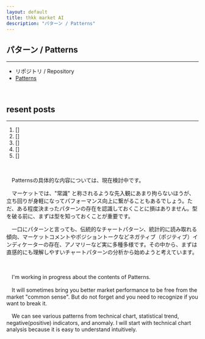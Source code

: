 ```yaml
---
layout: default
title: thkk market AI
description: "パターン / Patterns"
---
```


## **パターン / Patterns**
---

- リポジトリ / Repository
 - [Patterns](https://thkkmarketai.github.io/patterns)

&emsp;

## **resent posts**
---
1. []
2. []
3. []
4. []
5. []

&emsp;

　Patternsの具体的な内容については、現在検討中です。

　マーケットでは、"常識" と称されるような先入観にあまり拘らないほうが、立ち回りが身軽になってパフォーマンス向上に繋がることもあるでしょう。ただ、ある程度決まったパターンの存在を認識しておくことに損はありません。型を破る前に、まずは型を知っておくことが重要です。

　一口にパターンと言っても、伝統的なチャートパターン、統計的に読み取れる傾向、マーケットコメントやポジショントークなどネガティブ（ポジティブ）インディケーターの存在、アノマリーなど実に多種多様です。その中から、まずは直感的にも理解しやすいチャートパターンの分析から始めようと考えています。

&emsp;

　I'm working in progress about the contents of Patterns.

　It will sometimes bring you better market performance to be free from the market "common sense". But do not forget and you need to recognize if you want to break it.

　We can see various patterns from technical chart, statistical trend, negative(positive) indicators, and anomaly. I will start with technical chart analysis because it is easy to understand intuitively.
